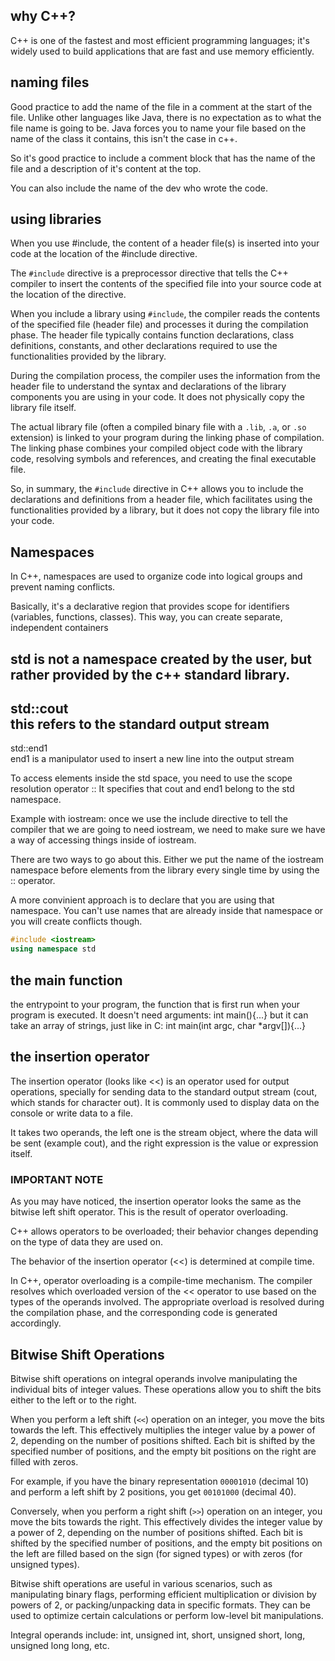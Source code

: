 ## why C++?

C++ is one of the fastest and most efficient programming languages; it's widely used to build applications that are fast and use memory efficiently.

## naming files

Good practice to add the name of the file in a comment at the start of the file. Unlike other languages like Java, there is no expectation as to what the file name is going to be. Java forces you to name your file based on the name of the class it contains, this isn't the case in c++.

So it's good practice to include a comment block that has the name of the file and a description of it's content at the top.

You can also include the name of the dev who wrote the code.

## using libraries

When you use #include, the content of a header file(s) is inserted into your code at the location of the #include directive.

The `#include` directive is a preprocessor directive that tells the C++ compiler to insert the contents of the specified file into your source code at the location of the directive.

When you include a library using `#include`, the compiler reads the contents of the specified file (header file) and processes it during the compilation phase. The header file typically contains function declarations, class definitions, constants, and other declarations required to use the functionalities provided by the library.

During the compilation process, the compiler uses the information from the header file to understand the syntax and declarations of the library components you are using in your code. It does not physically copy the library file itself.

The actual library file (often a compiled binary file with a `.lib`, `.a`, or `.so` extension) is linked to your program during the linking phase of compilation. The linking phase combines your compiled object code with the library code, resolving symbols and references, and creating the final executable file.

So, in summary, the `#include` directive in C++ allows you to include the declarations and definitions from a header file, which facilitates using the functionalities provided by a library, but it does not copy the library file into your code.

## Namespaces

In C++, namespaces are used to organize code into logical groups and prevent naming conflicts.

Basically, it's a declarative region that provides scope for identifiers (variables, functions, classes).
This way, you can create separate, independent containers

std is not a namespace created by the user, but rather provided by the c++ standard library.
-
std::cout           
this refers to the standard output stream
-
std::end1           
end1 is a manipulator used to insert a new line into the output stream

To access elements inside the std space, you need to use the scope resolution operator ::
It specifies that cout and end1 belong to the std namespace.

Example with iostream: once we use the include directive to tell the compiler that we are going to need iostream, we need to make sure we have a way of accessing things inside of iostream. 

There are two ways to go about this. Either we put the name of the iostream namespace before elements from the library every single time  by using the :: operator.

A more convinient approach is to declare that you are using that namespace. You can't use names that are already inside that namespace or you will create conflicts though.

```cpp
#include <iostream>
using namespace std
```

## the main function

the entrypoint to your program, the function that is first run when your program is executed.
It doesn't need arguments: int main(){...}
but it can take an array of strings, just like in C:
int main(int argc, char *argv[]){...}

## the insertion operator

The insertion operator (looks like <<) is an operator used for output operations, specially for sending data to the standard output stream (cout, which stands for character out). It is commonly used to display data on the console or write data to a file.

It takes two operands, the left one is the stream object, where the data will be sent (example cout), and the right expression is the value or expression itself.

### IMPORTANT NOTE 
As you may have noticed, the insertion operator looks the same as the bitwise left shift operator. This is the result of operator overloading.

C++ allows operators to be overloaded; their behavior changes depending on the type of data they are used on.

The behavior of the insertion operator (<<) is determined at compile time.

In C++, operator overloading is a compile-time mechanism. The compiler resolves which overloaded version of the << operator to use based on the types of the operands involved. The appropriate overload is resolved during the compilation phase, and the corresponding code is generated accordingly.


## Bitwise Shift Operations

Bitwise shift operations on integral operands involve manipulating the individual bits of integer values. These operations allow you to shift the bits either to the left or to the right.

When you perform a left shift (`<<`) operation on an integer, you move the bits towards the left. This effectively multiplies the integer value by a power of 2, depending on the number of positions shifted. Each bit is shifted by the specified number of positions, and the empty bit positions on the right are filled with zeros.

For example, if you have the binary representation `00001010` (decimal 10) and perform a left shift by 2 positions, you get `00101000` (decimal 40).

Conversely, when you perform a right shift (`>>`) operation on an integer, you move the bits towards the right. This effectively divides the integer value by a power of 2, depending on the number of positions shifted. Each bit is shifted by the specified number of positions, and the empty bit positions on the left are filled based on the sign (for signed types) or with zeros (for unsigned types).

Bitwise shift operations are useful in various scenarios, such as manipulating binary flags, performing efficient multiplication or division by powers of 2, or packing/unpacking data in specific formats. They can be used to optimize certain calculations or perform low-level bit manipulations.

Integral operands include: int, unsigned int, short, unsigned short, long, unsigned long long, etc.


